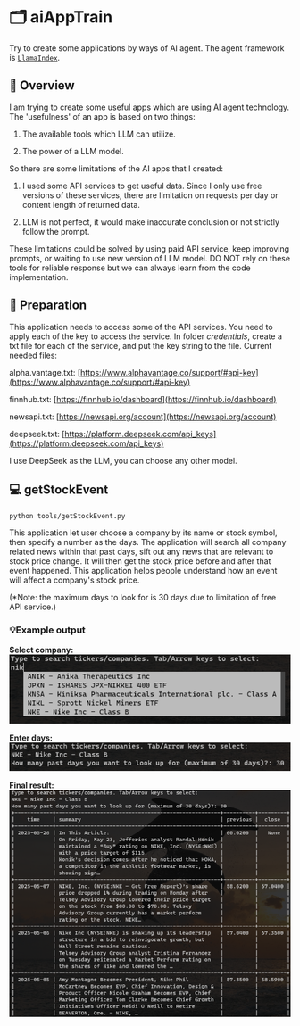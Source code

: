 # 🗂️ aiAppTrain

Try to create some applications by ways of AI agent. The agent framework is [`LlamaIndex`](https://github.com/run-llama/llama_index).

## 🚀 Overview

I am trying to create some useful apps which are using AI agent technology. The 'usefulness' of an app is based on two things:

1. The available tools which LLM can utilize.

2. The power of a LLM model.

So there are some limitations of the AI apps that I created:

1. I used some API services to get useful data. Since I only use free versions of these services, there are limitation on requests per day or content length of returned data.

2. LLM is not perfect, it would make inaccurate conclusion or not strictly follow the prompt.

These limitations could be solved by using paid API service, keep improving prompts, or waiting to use new version of LLM model. DO NOT rely on these tools for reliable response but we can always learn from the code implementation.

## 🔧 Preparation

This application needs to access some of the API services. You need to apply each of the key to access the service. In folder *credentials*, create a txt file for each of the service, and put the key string to the file. Current needed files:

alpha.vantage.txt: [https://www.alphavantage.co/support/#api-key](https://www.alphavantage.co/support/#api-key)

finnhub.txt: [https://finnhub.io/dashboard](https://finnhub.io/dashboard)

newsapi.txt: [https://newsapi.org/account](https://newsapi.org/account)

deepseek.txt: [https://platform.deepseek.com/api_keys](https://platform.deepseek.com/api_keys)

I use DeepSeek as the LLM, you can choose any other model.

## 💻 getStockEvent

`python tools/getStockEvent.py`

This application let user choose a company by its name or stock symbol, then specify a number as the days. The application will search all company related news within that past days, sift out any news that are relevant to stock price change. It will then get the stock price before and after that event happened. This application helps people understand how an event will affect a company's stock price.

(*Note: the maximum days to look for is 30 days due to limitation of free API service.)

### 💡Example output
**Select company:**
![company!](/imgs/nike.png)

**Enter days:**
![days!](/imgs/days.png)

**Final result:**
![result!](/imgs/summary.png)